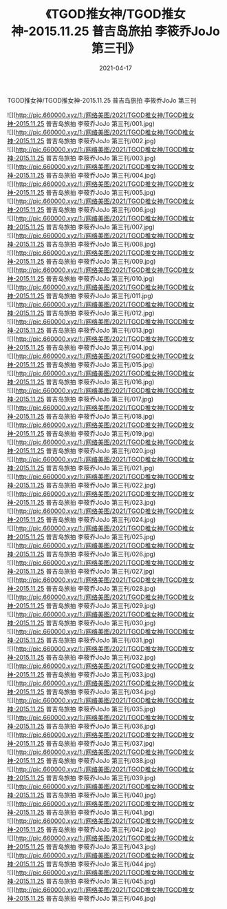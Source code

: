 ﻿---
layout: post
title:  《TGOD推女神/TGOD推女神-2015.11.25 普吉岛旅拍 李筱乔JoJo 第三刊》
date:   2021-04-17
img: http://pic.660000.xyz/1:/网络美图/2021/TGOD推女神/TGOD推女神-2015.11.25 普吉岛旅拍 李筱乔JoJo 第三刊/000.jpg
categories: [美女, 清纯, 唯美]
---

TGOD推女神/TGOD推女神-2015.11.25 普吉岛旅拍 李筱乔JoJo 第三刊

 ![](http://pic.660000.xyz/1:/网络美图/2021/TGOD推女神/TGOD推女神-2015.11.25 普吉岛旅拍 李筱乔JoJo 第三刊/001.jpg) <br>![](http://pic.660000.xyz/1:/网络美图/2021/TGOD推女神/TGOD推女神-2015.11.25 普吉岛旅拍 李筱乔JoJo 第三刊/002.jpg) <br>![](http://pic.660000.xyz/1:/网络美图/2021/TGOD推女神/TGOD推女神-2015.11.25 普吉岛旅拍 李筱乔JoJo 第三刊/003.jpg) <br>![](http://pic.660000.xyz/1:/网络美图/2021/TGOD推女神/TGOD推女神-2015.11.25 普吉岛旅拍 李筱乔JoJo 第三刊/004.jpg) <br>![](http://pic.660000.xyz/1:/网络美图/2021/TGOD推女神/TGOD推女神-2015.11.25 普吉岛旅拍 李筱乔JoJo 第三刊/005.jpg) <br>![](http://pic.660000.xyz/1:/网络美图/2021/TGOD推女神/TGOD推女神-2015.11.25 普吉岛旅拍 李筱乔JoJo 第三刊/006.jpg) <br>![](http://pic.660000.xyz/1:/网络美图/2021/TGOD推女神/TGOD推女神-2015.11.25 普吉岛旅拍 李筱乔JoJo 第三刊/007.jpg) <br>![](http://pic.660000.xyz/1:/网络美图/2021/TGOD推女神/TGOD推女神-2015.11.25 普吉岛旅拍 李筱乔JoJo 第三刊/008.jpg) <br>![](http://pic.660000.xyz/1:/网络美图/2021/TGOD推女神/TGOD推女神-2015.11.25 普吉岛旅拍 李筱乔JoJo 第三刊/009.jpg) <br>![](http://pic.660000.xyz/1:/网络美图/2021/TGOD推女神/TGOD推女神-2015.11.25 普吉岛旅拍 李筱乔JoJo 第三刊/010.jpg) <br>![](http://pic.660000.xyz/1:/网络美图/2021/TGOD推女神/TGOD推女神-2015.11.25 普吉岛旅拍 李筱乔JoJo 第三刊/011.jpg) <br>![](http://pic.660000.xyz/1:/网络美图/2021/TGOD推女神/TGOD推女神-2015.11.25 普吉岛旅拍 李筱乔JoJo 第三刊/012.jpg) <br>![](http://pic.660000.xyz/1:/网络美图/2021/TGOD推女神/TGOD推女神-2015.11.25 普吉岛旅拍 李筱乔JoJo 第三刊/013.jpg) <br>![](http://pic.660000.xyz/1:/网络美图/2021/TGOD推女神/TGOD推女神-2015.11.25 普吉岛旅拍 李筱乔JoJo 第三刊/014.jpg) <br>![](http://pic.660000.xyz/1:/网络美图/2021/TGOD推女神/TGOD推女神-2015.11.25 普吉岛旅拍 李筱乔JoJo 第三刊/015.jpg) <br>![](http://pic.660000.xyz/1:/网络美图/2021/TGOD推女神/TGOD推女神-2015.11.25 普吉岛旅拍 李筱乔JoJo 第三刊/016.jpg) <br>![](http://pic.660000.xyz/1:/网络美图/2021/TGOD推女神/TGOD推女神-2015.11.25 普吉岛旅拍 李筱乔JoJo 第三刊/017.jpg) <br>![](http://pic.660000.xyz/1:/网络美图/2021/TGOD推女神/TGOD推女神-2015.11.25 普吉岛旅拍 李筱乔JoJo 第三刊/018.jpg) <br>![](http://pic.660000.xyz/1:/网络美图/2021/TGOD推女神/TGOD推女神-2015.11.25 普吉岛旅拍 李筱乔JoJo 第三刊/019.jpg) <br>![](http://pic.660000.xyz/1:/网络美图/2021/TGOD推女神/TGOD推女神-2015.11.25 普吉岛旅拍 李筱乔JoJo 第三刊/020.jpg) <br>![](http://pic.660000.xyz/1:/网络美图/2021/TGOD推女神/TGOD推女神-2015.11.25 普吉岛旅拍 李筱乔JoJo 第三刊/021.jpg) <br>![](http://pic.660000.xyz/1:/网络美图/2021/TGOD推女神/TGOD推女神-2015.11.25 普吉岛旅拍 李筱乔JoJo 第三刊/022.jpg) <br>![](http://pic.660000.xyz/1:/网络美图/2021/TGOD推女神/TGOD推女神-2015.11.25 普吉岛旅拍 李筱乔JoJo 第三刊/023.jpg) <br>![](http://pic.660000.xyz/1:/网络美图/2021/TGOD推女神/TGOD推女神-2015.11.25 普吉岛旅拍 李筱乔JoJo 第三刊/024.jpg) <br>![](http://pic.660000.xyz/1:/网络美图/2021/TGOD推女神/TGOD推女神-2015.11.25 普吉岛旅拍 李筱乔JoJo 第三刊/025.jpg) <br>![](http://pic.660000.xyz/1:/网络美图/2021/TGOD推女神/TGOD推女神-2015.11.25 普吉岛旅拍 李筱乔JoJo 第三刊/026.jpg) <br>![](http://pic.660000.xyz/1:/网络美图/2021/TGOD推女神/TGOD推女神-2015.11.25 普吉岛旅拍 李筱乔JoJo 第三刊/027.jpg) <br>![](http://pic.660000.xyz/1:/网络美图/2021/TGOD推女神/TGOD推女神-2015.11.25 普吉岛旅拍 李筱乔JoJo 第三刊/028.jpg) <br>![](http://pic.660000.xyz/1:/网络美图/2021/TGOD推女神/TGOD推女神-2015.11.25 普吉岛旅拍 李筱乔JoJo 第三刊/029.jpg) <br>![](http://pic.660000.xyz/1:/网络美图/2021/TGOD推女神/TGOD推女神-2015.11.25 普吉岛旅拍 李筱乔JoJo 第三刊/030.jpg) <br>![](http://pic.660000.xyz/1:/网络美图/2021/TGOD推女神/TGOD推女神-2015.11.25 普吉岛旅拍 李筱乔JoJo 第三刊/031.jpg) <br>![](http://pic.660000.xyz/1:/网络美图/2021/TGOD推女神/TGOD推女神-2015.11.25 普吉岛旅拍 李筱乔JoJo 第三刊/032.jpg) <br>![](http://pic.660000.xyz/1:/网络美图/2021/TGOD推女神/TGOD推女神-2015.11.25 普吉岛旅拍 李筱乔JoJo 第三刊/033.jpg) <br>![](http://pic.660000.xyz/1:/网络美图/2021/TGOD推女神/TGOD推女神-2015.11.25 普吉岛旅拍 李筱乔JoJo 第三刊/034.jpg) <br>![](http://pic.660000.xyz/1:/网络美图/2021/TGOD推女神/TGOD推女神-2015.11.25 普吉岛旅拍 李筱乔JoJo 第三刊/035.jpg) <br>![](http://pic.660000.xyz/1:/网络美图/2021/TGOD推女神/TGOD推女神-2015.11.25 普吉岛旅拍 李筱乔JoJo 第三刊/036.jpg) <br>![](http://pic.660000.xyz/1:/网络美图/2021/TGOD推女神/TGOD推女神-2015.11.25 普吉岛旅拍 李筱乔JoJo 第三刊/037.jpg) <br>![](http://pic.660000.xyz/1:/网络美图/2021/TGOD推女神/TGOD推女神-2015.11.25 普吉岛旅拍 李筱乔JoJo 第三刊/038.jpg) <br>![](http://pic.660000.xyz/1:/网络美图/2021/TGOD推女神/TGOD推女神-2015.11.25 普吉岛旅拍 李筱乔JoJo 第三刊/039.jpg) <br>![](http://pic.660000.xyz/1:/网络美图/2021/TGOD推女神/TGOD推女神-2015.11.25 普吉岛旅拍 李筱乔JoJo 第三刊/040.jpg) <br>![](http://pic.660000.xyz/1:/网络美图/2021/TGOD推女神/TGOD推女神-2015.11.25 普吉岛旅拍 李筱乔JoJo 第三刊/041.jpg) <br>![](http://pic.660000.xyz/1:/网络美图/2021/TGOD推女神/TGOD推女神-2015.11.25 普吉岛旅拍 李筱乔JoJo 第三刊/042.jpg) <br>![](http://pic.660000.xyz/1:/网络美图/2021/TGOD推女神/TGOD推女神-2015.11.25 普吉岛旅拍 李筱乔JoJo 第三刊/043.jpg) <br>![](http://pic.660000.xyz/1:/网络美图/2021/TGOD推女神/TGOD推女神-2015.11.25 普吉岛旅拍 李筱乔JoJo 第三刊/044.jpg) <br>![](http://pic.660000.xyz/1:/网络美图/2021/TGOD推女神/TGOD推女神-2015.11.25 普吉岛旅拍 李筱乔JoJo 第三刊/045.jpg) <br>![](http://pic.660000.xyz/1:/网络美图/2021/TGOD推女神/TGOD推女神-2015.11.25 普吉岛旅拍 李筱乔JoJo 第三刊/046.jpg) <br>